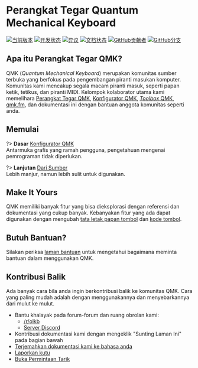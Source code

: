 # Perangkat Tegar Quantum Mechanical Keyboard

[![当前版本](https://img.shields.io/github/tag/qmk/qmk_firmware.svg)](https://github.com/qmk/qmk_firmware/tags)
[![开发状态](https://travis-ci.org/qmk/qmk_firmware.svg?branch=master)](https://travis-ci.org/qmk/qmk_firmware)
[![异议](https://img.shields.io/discord/440868230475677696.svg)](https://discord.gg/Uq7gcHh)
[![文档状态](https://img.shields.io/badge/docs-ready-orange.svg)](https://docs.qmk.fm)
[![GitHub贡献者](https://img.shields.io/github/contributors/qmk/qmk_firmware.svg)](https://github.com/qmk/qmk_firmware/pulse/monthly)
[![GitHub分支](https://img.shields.io/github/forks/qmk/qmk_firmware.svg?style=social&label=Fork)](https://github.com/qmk/qmk_firmware/)

## Apa itu Perangkat Tegar QMK?

QMK (*Quantum Mechanical Keyboard*) merupakan komunitas sumber terbuka yang berfokus pada pengembangan piranti masukan komputer. Komunitas kami mencakup segala macam piranti masuk, seperti papan ketik, tetikus, dan piranti MIDI. Kelompok kolaborator utama kami memelihara [Perangkat Tegar QMK](https://github.com/qmk/qmk_firmware), [Konfigurator QMK](https://config.qmk.fm), [*Toolbox* QMK](https://github.com/qmk/qmk_toolbox), [qmk.fm](https://qmk.fm), dan dokumentasi ini dengan bantuan anggota komunitas seperti anda.

## Memulai

<div class="flex-container">

?> **Dasar** [Konfigurator QMK](id/newbs_building_firmware_configurator.md) <br>
Antarmuka grafis yang ramah pengguna, pengetahuan mengenai pemrograman tidak diperlukan.

?> **Lanjutan** [Dari Sumber](id/newbs.md) <br> 
Lebih manjur, namun lebih sulit untuk digunakan.

</div>

## Make It Yours

QMK memiliki banyak fitur yang bisa dieksplorasi dengan referensi dan dokumentasi yang cukup banyak. Kebanyakan fitur yang ada dapat digunakan dengan mengubah [tata letak papan tombol](id/keymap.md) dan [kode tombol](id/keycodes.md).

## Butuh Bantuan?

Silakan periksa [laman bantuan](id/support.md) untuk mengetahui bagaimana meminta bantuan dalam menggunakan QMK.

## Kontribusi Balik

Ada banyak cara bila anda ingin berkontribusi balik ke komunitas QMK. Cara yang paling mudah adalah dengan menggunakannya dan menyebarkannya dari mulut ke mulut.

* Bantu khalayak pada forum-forum dan ruang obrolan kami:
    * [/r/olkb](https://www.reddit.com/r/olkb/)
    * [Server Discord](https://discord.gg/Uq7gcHh)
* Kontribusi dokumentasi kami dengan mengeklik "Sunting Laman Ini" pada bagian bawah
* [Terjemahkan dokumentasi kami ke bahasa anda](id/translating.md)
* [Laporkan kutu](https://github.com/qmk/qmk_firmware/issues/new/choose)
* [Buka Permintaan Tarik](id/contributing.md)
